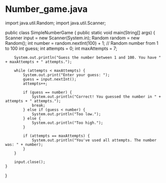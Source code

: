 # Number_game.java
import java.util.Random;
import java.util.Scanner;

public class SimpleNumberGame {
    public static void main(String[] args) {
        Scanner input = new Scanner(System.in);
        Random random = new Random();
        int number = random.nextInt(100) + 1; // Random number from 1 to 100
        int guess;
        int attempts = 0;
        int maxAttempts = 7;

        System.out.println("Guess the number between 1 and 100. You have " + maxAttempts + " attempts.");

        while (attempts < maxAttempts) {
            System.out.print("Enter your guess: ");
            guess = input.nextInt();
            attempts++;

            if (guess == number) {
                System.out.println("Correct! You guessed the number in " + attempts + " attempts.");
                break;
            } else if (guess < number) {
                System.out.println("Too low.");
            } else {
                System.out.println("Too high.");
            }

            if (attempts == maxAttempts) {
                System.out.println("You've used all attempts. The number was: " + number);
            }
        }

        input.close();
    }
}
